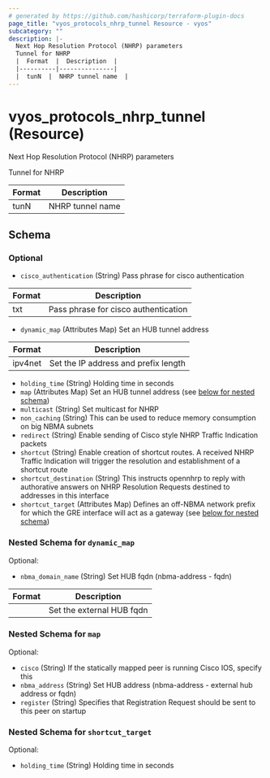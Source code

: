 ```yaml
---
# generated by https://github.com/hashicorp/terraform-plugin-docs
page_title: "vyos_protocols_nhrp_tunnel Resource - vyos"
subcategory: ""
description: |-
  Next Hop Resolution Protocol (NHRP) parameters
  Tunnel for NHRP
  |  Format  |  Description  |
  |----------|---------------|
  |  tunN  |  NHRP tunnel name  |
---
```


# vyos_protocols_nhrp_tunnel (Resource)

Next Hop Resolution Protocol (NHRP) parameters

Tunnel for NHRP

|  Format  |  Description  |
|----------|---------------|
|  tunN  |  NHRP tunnel name  |



<!-- schema generated by tfplugindocs -->
## Schema

### Optional

- `cisco_authentication` (String) Pass phrase for cisco authentication

|  Format  |  Description  |
|----------|---------------|
|  txt  |  Pass phrase for cisco authentication  |
- `dynamic_map` (Attributes Map) Set an HUB tunnel address

|  Format  |  Description  |
|----------|---------------|
|  ipv4net  |  Set the IP address and prefix length  | (see [below for nested schema](#nestedatt--dynamic_map))
- `holding_time` (String) Holding time in seconds
- `map` (Attributes Map) Set an HUB tunnel address (see [below for nested schema](#nestedatt--map))
- `multicast` (String) Set multicast for NHRP
- `non_caching` (String) This can be used to reduce memory consumption on big NBMA subnets
- `redirect` (String) Enable sending of Cisco style NHRP Traffic Indication packets
- `shortcut` (String) Enable creation of shortcut routes. A received NHRP Traffic Indication will trigger the resolution and establishment of a shortcut route
- `shortcut_destination` (String) This instructs opennhrp to reply with authorative answers on NHRP Resolution Requests destined to addresses in this interface
- `shortcut_target` (Attributes Map) Defines an off-NBMA network prefix for which the GRE interface will act as a gateway (see [below for nested schema](#nestedatt--shortcut_target))

<a id="nestedatt--dynamic_map"></a>
### Nested Schema for `dynamic_map`

Optional:

- `nbma_domain_name` (String) Set HUB fqdn (nbma-address - fqdn)

|  Format  |  Description  |
|----------|---------------|
|  <fqdn>  |  Set the external HUB fqdn  |


<a id="nestedatt--map"></a>
### Nested Schema for `map`

Optional:

- `cisco` (String) If the statically mapped peer is running Cisco IOS, specify this
- `nbma_address` (String) Set HUB address (nbma-address - external hub address or fqdn)
- `register` (String) Specifies that Registration Request should be sent to this peer on startup


<a id="nestedatt--shortcut_target"></a>
### Nested Schema for `shortcut_target`

Optional:

- `holding_time` (String) Holding time in seconds
